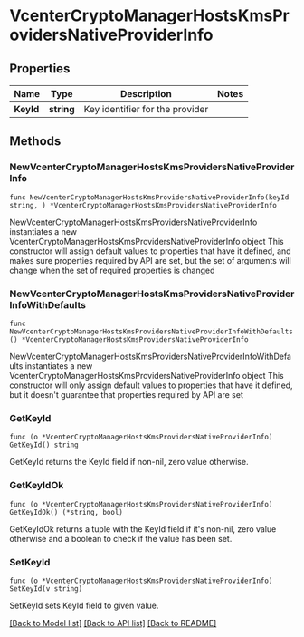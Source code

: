 # VcenterCryptoManagerHostsKmsProvidersNativeProviderInfo

## Properties

Name | Type | Description | Notes
------------ | ------------- | ------------- | -------------
**KeyId** | **string** | Key identifier for the provider | 

## Methods

### NewVcenterCryptoManagerHostsKmsProvidersNativeProviderInfo

`func NewVcenterCryptoManagerHostsKmsProvidersNativeProviderInfo(keyId string, ) *VcenterCryptoManagerHostsKmsProvidersNativeProviderInfo`

NewVcenterCryptoManagerHostsKmsProvidersNativeProviderInfo instantiates a new VcenterCryptoManagerHostsKmsProvidersNativeProviderInfo object
This constructor will assign default values to properties that have it defined,
and makes sure properties required by API are set, but the set of arguments
will change when the set of required properties is changed

### NewVcenterCryptoManagerHostsKmsProvidersNativeProviderInfoWithDefaults

`func NewVcenterCryptoManagerHostsKmsProvidersNativeProviderInfoWithDefaults() *VcenterCryptoManagerHostsKmsProvidersNativeProviderInfo`

NewVcenterCryptoManagerHostsKmsProvidersNativeProviderInfoWithDefaults instantiates a new VcenterCryptoManagerHostsKmsProvidersNativeProviderInfo object
This constructor will only assign default values to properties that have it defined,
but it doesn't guarantee that properties required by API are set

### GetKeyId

`func (o *VcenterCryptoManagerHostsKmsProvidersNativeProviderInfo) GetKeyId() string`

GetKeyId returns the KeyId field if non-nil, zero value otherwise.

### GetKeyIdOk

`func (o *VcenterCryptoManagerHostsKmsProvidersNativeProviderInfo) GetKeyIdOk() (*string, bool)`

GetKeyIdOk returns a tuple with the KeyId field if it's non-nil, zero value otherwise
and a boolean to check if the value has been set.

### SetKeyId

`func (o *VcenterCryptoManagerHostsKmsProvidersNativeProviderInfo) SetKeyId(v string)`

SetKeyId sets KeyId field to given value.



[[Back to Model list]](../README.md#documentation-for-models) [[Back to API list]](../README.md#documentation-for-api-endpoints) [[Back to README]](../README.md)


